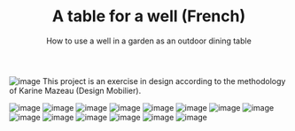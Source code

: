 ﻿---
layout: post
title: A table for a well (French)
subtitle: How to use a well in a garden as an outdoor dining table
tags: [woodworking, design, project]
category: design
bigimg: /img/woodworking/table_de_puits/00_couverture_LQ.jpeg
---
![image](/img/woodworking/table_de_puits/well_extract.jpeg)
This project is an exercise in design according to the methodology of Karine Mazeau (Design Mobilier).


![image](/img/woodworking/table_de_puits/00_couverture_LQ.jpeg)
![image](/img/woodworking/table_de_puits/01_contraintes_LQ.jpeg)
![image](/img/woodworking/table_de_puits/02_contexte_LQ.jpeg)
![image](/img/woodworking/table_de_puits/03_recherche_ergonomie_LQ.jpeg)
![image](/img/woodworking/table_de_puits/04_recherche_forme_LQ.jpeg)
![image](/img/woodworking/table_de_puits/05_recherche_fonctions_LQ.jpeg)
![image](/img/woodworking/table_de_puits/06_recherche_details_1_LQ.jpeg)
![image](/img/woodworking/table_de_puits/07_recherche_details_2_LQ.jpeg)
![image](/img/woodworking/table_de_puits/08_solution_plus_1_LQ.jpeg)
![image](/img/woodworking/table_de_puits/09_solution_plus_2_LQ.jpeg)
![image](/img/woodworking/table_de_puits/10_solution_moins_LQ.jpeg)
![image](/img/woodworking/table_de_puits/11_annexe_LQ.jpeg)
![image](/img/woodworking/table_de_puits/12_collection_LQ.jpeg)
![image](/img/woodworking/table_de_puits/13_dimension_puit_LQ.jpeg)
